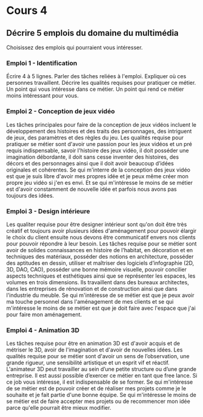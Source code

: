 # Cours 4
## Décrire 5 emplois du domaine du multimédia
Choisissez des emplois qui pourraient vous intéresser. 

### Emploi 1 - Identification
Écrire 4 à 5 lignes. Parler des tâches reliées à l'emploi. Expliquer où ces personnes travaillent. Décrire les qualités requises pour pratiquer ce métier. Un point qui vous intéresse dans ce métier. Un point qui rend ce métier moins intéressant pour vous.  

### Emploi 2 - Conception de jeux vidéo
Les tâches principales pour faire de la conception de jeux vidéos incluent le développement des histoires et des traits des personnages, des intriguent de jeux, des paramètres et des règles du jeu. Les qualités requise pour pratiquer se métier sont d'avoir une passion pour les jeux vidéos et un pré requis indispensable, savoir l'histoire des jeux vidéo, il doit posséder une imagination débordante, il doit sans cesse inventer des histoires, des décors et des personnages ainsi que il doit avoir beaucoup d’idées originales et cohérentes. Se qui m'interre de la conception des jeux vidéo est que je suis libre d'avoir mes propres idée et je peux même créer mon propre jeu vidéo si j'en es envi. Et se qui m'intéresse le moins de se métier est d'avoir constamment de nouvelle idée et parfois nous avons pas toujours des idées.

### Emploi 3 - Design intérieure
Les qualiter requise pour être designer intérieur sont qu'on doit être très créatif et toujours avoir plusieurs idées d'aménagement pour pouvoir élargir le choix du client ensuite nous devons être communicatif envers nos clients pour pouvoir répondre à leur besoin. Les tâches requise pour se métier sont avoir de solides connaissances en histoire de l’habitat, en décoration et en techniques des matériaux, posséder des notions en architecture, posséder des aptitudes en dessin, utiliser et maîtriser des logiciels d’infographie (2D, 3D, DAO, CAO), posséder une bonne mémoire visuelle, pouvoir concilier aspects techniques et esthétiques ainsi que se représenter les espaces, les volumes en trois dimensions. Ils travaillent dans des bureaux architectes, dans les entreprises de rénovation et de construction ainsi que dans l'industrie du meuble. Se qui m'intéresse de se métier est que je peux avoir ma touche personnel dans l'aménagement de mes clients et se qui m'intéresse le moins de se métier est que je doit faire avec l'espace que j'ai pour faire mon aménagement.

### Emploi 4 - Animation 3D
Les tâches requise pour être en animation 3D est d'avoir acquis et de métriser le 3D, avoir de l'imagination et d'avoir de nouvelles idées. Les qualités requise pour se métier sont d'avoir un sens de l’observation, une grande rigueur, une sensibilité artistique et un esprit vif et réactif. L'animateur 3D peut travailler au sein d’une petite structure ou d’une grande entreprise. Il est aussi possible d’exercer ce métier en tant que free lance. Si ce job vous intéresse, il est indispensable de se former. Se qui m'intéresse de se métier est de pouvoir créer et de réaliser mes projets comme je le souhaite et je fait partie d'une bonne équipe. Se qui m'intéresse le moins de se métier est de faire accepter mes projets ou de recommencer mon idée parce qu'elle pourrait être mieux modifier. 


